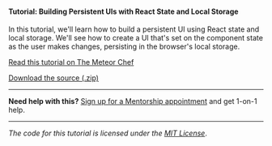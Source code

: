 #### Tutorial: Building Persistent UIs with React State and Local Storage

In this tutorial, we'll learn how to build a persistent UI using React state and local storage. We'll see how to create a UI that's set on the component state as the user makes changes, persisting in the browser's local storage.

[Read this tutorial on The Meteor Chef](https://themeteorchef.com/tutorials/building-persistent-uis-with-react-state-and-local-storage)  

[Download the source (.zip)](https://github.com/themeteorchef/building-persistent-uis-with-react-state-and-local-storage/archive/master.zip)

---

**Need help with this?** [Sign up for a Mentorship appointment](https://themeteorchef.com/mentorship?readme=building-persistent-uis-with-react-state-and-local-storage) and get 1-on-1 help.

---

_The code for this tutorial is licensed under the [MIT License](http://opensource.org/licenses/MIT)_.
